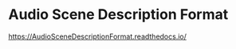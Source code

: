 Audio Scene Description Format
==============================

https://AudioSceneDescriptionFormat.readthedocs.io/
